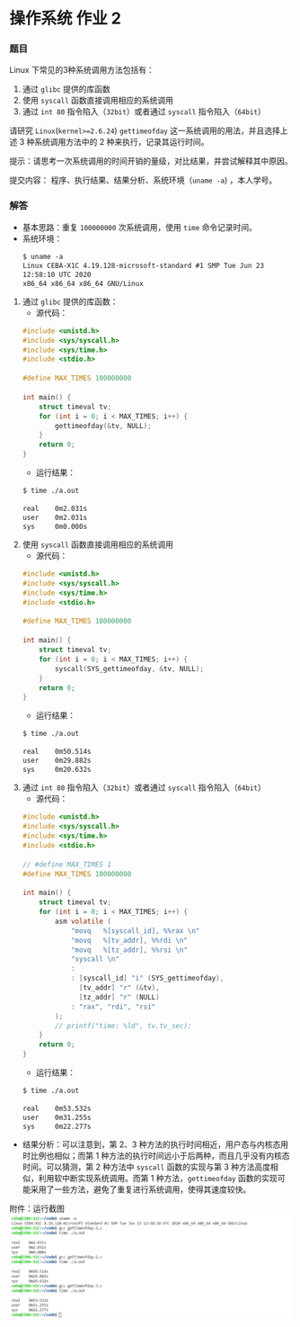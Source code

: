 # 操作系统 作业 2

### 题目
Linux 下常见的3种系统调用方法包括有：
1. 通过 `glibc` 提供的库函数
2. 使用 `syscall` 函数直接调用相应的系统调用
3. 通过 `int 80` 指令陷入（`32bit`）或者通过 `syscall` 指令陷入（`64bit`）

请研究 `Linux`(`kernel>=2.6.24`) `gettimeofday` 这一系统调用的用法，并且选择上述 3 种系统调用方法中的 2 种来执行，记录其运行时间。

提示：请思考一次系统调用的时间开销的量级，对比结果，并尝试解释其中原因。 

提交内容： 程序、执行结果、结果分析、系统环境（`uname -a`) ，本人学号。

### 解答
* 基本思路：重复 `100000000` 次系统调用，使用 `time` 命令记录时间。
* 系统环境：
  ```shell
  $ uname -a
  Linux CEBA-X1C 4.19.128-microsoft-standard #1 SMP Tue Jun 23 12:58:10 UTC 2020
  x86_64 x86_64 x86_64 GNU/Linux
  ```
1. 通过 `glibc` 提供的库函数：
   * 源代码：
   ```c
   #include <unistd.h>
   #include <sys/syscall.h>
   #include <sys/time.h>
   #include <stdio.h>

   #define MAX_TIMES 100000000

   int main() {
       struct timeval tv;
       for (int i = 0; i < MAX_TIMES; i++) {
           gettimeofday(&tv, NULL);
       }
       return 0;
   }
   ```
   * 运行结果：
   ```shell
   $ time ./a.out

   real    0m2.031s
   user    0m2.031s
   sys     0m0.000s
   ```
2. 使用 `syscall` 函数直接调用相应的系统调用
   * 源代码：
   ```c
   #include <unistd.h>
   #include <sys/syscall.h>
   #include <sys/time.h>
   #include <stdio.h>

   #define MAX_TIMES 100000000

   int main() {
       struct timeval tv;
       for (int i = 0; i < MAX_TIMES; i++) {
           syscall(SYS_gettimeofday, &tv, NULL);
       }
       return 0;
   }
   ```
   * 运行结果：
   ```shell
   $ time ./a.out 

   real    0m50.514s
   user    0m29.882s
   sys     0m20.632s
   ```
3. 通过 `int 80` 指令陷入（`32bit`）或者通过 `syscall` 指令陷入（`64bit`）
   * 源代码：
   ```c
   #include <unistd.h>
   #include <sys/syscall.h>
   #include <sys/time.h>
   #include <stdio.h>

   // #define MAX_TIMES 1
   #define MAX_TIMES 100000000

   int main() {
       struct timeval tv;
       for (int i = 0; i < MAX_TIMES; i++) {
           asm volatile (
               "movq   %[syscall_id], %%rax \n"
               "movq   %[tv_addr], %%rdi \n"
               "movq   %[tz_addr], %%rsi \n"
               "syscall \n"
               :
               : [syscall_id] "i" (SYS_gettimeofday),
                 [tv_addr] "r" (&tv),
                 [tz_addr] "r" (NULL)
               : "rax", "rdi", "rsi"
           );
           // printf("time: %ld", tv.tv_sec);
       }
       return 0;
   }
   ```
   * 运行结果：
   ```shell
   $ time ./a.out 

   real    0m53.532s
   user    0m31.255s
   sys     0m22.277s
   ```
* 结果分析：可以注意到，第 2、3 种方法的执行时间相近，用户态与内核态用时比例也相似；而第 1 种方法的执行时间远小于后两种，而且几乎没有内核态时间。可以猜测，第 2 种方法中 `syscall` 函数的实现与第 3 种方法高度相似，利用软中断实现系统调用。而第 1 种方法，`gettimeofday` 函数的实现可能采用了一些方法，避免了重复进行系统调用，使得其速度较快。

附件：运行截图  
<img src="./图片1.png">